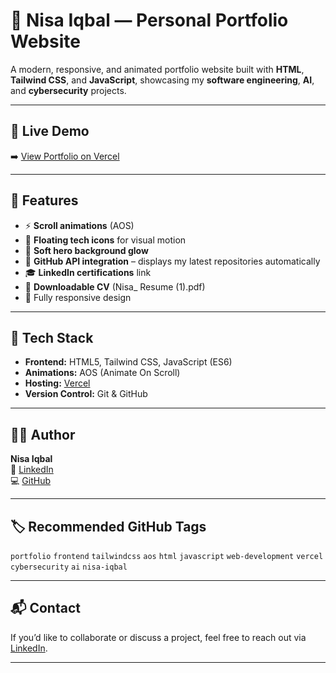# 🌟 Nisa Iqbal — Personal Portfolio Website

A modern, responsive, and animated portfolio website built with **HTML**, **Tailwind CSS**, and **JavaScript**, showcasing my **software engineering**, **AI**, and **cybersecurity** projects.

---

## 🔗 Live Demo
➡️ [View Portfolio on Vercel](https://nisa-portfolio.vercel.app)

---

## 🧩 Features
- ⚡ **Scroll animations** (AOS)
- 💫 **Floating tech icons** for visual motion
- 🌌 **Soft hero background glow**
- 🔗 **GitHub API integration** – displays my latest repositories automatically
- 🎓 **LinkedIn certifications** link
- 📄 **Downloadable CV** (Nisa_ Resume (1).pdf)
- 📱 Fully responsive design

---

## 🧠 Tech Stack
- **Frontend:** HTML5, Tailwind CSS, JavaScript (ES6)
- **Animations:** AOS (Animate On Scroll)
- **Hosting:** [Vercel](https://vercel.com)
- **Version Control:** Git & GitHub

---

## 🧑‍💻 Author
**Nisa Iqbal**  
🔗 [LinkedIn](https://www.linkedin.com/in/nisa-iqbal/)  
💻 [GitHub](https://github.com/nisaiqbal000)

---

## 🏷️ Recommended GitHub Tags
`portfolio` `frontend` `tailwindcss` `aos` `html` `javascript` `web-development` `vercel` `cybersecurity` `ai` `nisa-iqbal`

---

## 📬 Contact
If you’d like to collaborate or discuss a project, feel free to reach out via [LinkedIn](https://www.linkedin.com/in/nisa-iqbal/).

---

